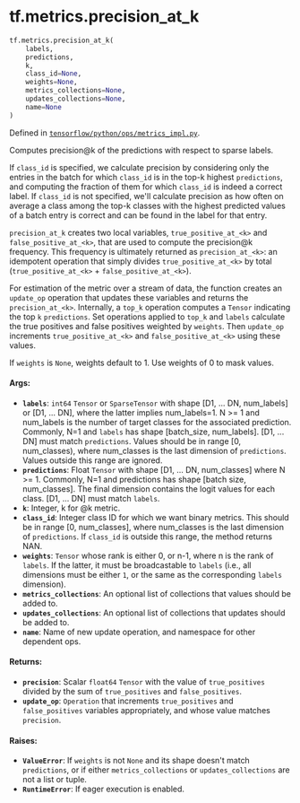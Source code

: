 <div itemscope itemtype="http://developers.google.com/ReferenceObject">
<meta itemprop="name" content="tf.metrics.precision_at_k" />
<meta itemprop="path" content="Stable" />
</div>

# tf.metrics.precision_at_k

``` python
tf.metrics.precision_at_k(
    labels,
    predictions,
    k,
    class_id=None,
    weights=None,
    metrics_collections=None,
    updates_collections=None,
    name=None
)
```



Defined in [`tensorflow/python/ops/metrics_impl.py`](/code/stable/tensorflow/python/ops/metrics_impl.py).

Computes precision@k of the predictions with respect to sparse labels.

If `class_id` is specified, we calculate precision by considering only the
    entries in the batch for which `class_id` is in the top-k highest
    `predictions`, and computing the fraction of them for which `class_id` is
    indeed a correct label.
If `class_id` is not specified, we'll calculate precision as how often on
    average a class among the top-k classes with the highest predicted values
    of a batch entry is correct and can be found in the label for that entry.

`precision_at_k` creates two local variables,
`true_positive_at_<k>` and `false_positive_at_<k>`, that are used to compute
the precision@k frequency. This frequency is ultimately returned as
`precision_at_<k>`: an idempotent operation that simply divides
`true_positive_at_<k>` by total (`true_positive_at_<k>` +
`false_positive_at_<k>`).

For estimation of the metric over a stream of data, the function creates an
`update_op` operation that updates these variables and returns the
`precision_at_<k>`. Internally, a `top_k` operation computes a `Tensor`
indicating the top `k` `predictions`. Set operations applied to `top_k` and
`labels` calculate the true positives and false positives weighted by
`weights`. Then `update_op` increments `true_positive_at_<k>` and
`false_positive_at_<k>` using these values.

If `weights` is `None`, weights default to 1. Use weights of 0 to mask values.

#### Args:

* <b>`labels`</b>: `int64` `Tensor` or `SparseTensor` with shape
    [D1, ... DN, num_labels] or [D1, ... DN], where the latter implies
    num_labels=1. N >= 1 and num_labels is the number of target classes for
    the associated prediction. Commonly, N=1 and `labels` has shape
    [batch_size, num_labels]. [D1, ... DN] must match `predictions`. Values
    should be in range [0, num_classes), where num_classes is the last
    dimension of `predictions`. Values outside this range are ignored.
* <b>`predictions`</b>: Float `Tensor` with shape [D1, ... DN, num_classes] where
    N >= 1. Commonly, N=1 and predictions has shape [batch size, num_classes].
    The final dimension contains the logit values for each class. [D1, ... DN]
    must match `labels`.
* <b>`k`</b>: Integer, k for @k metric.
* <b>`class_id`</b>: Integer class ID for which we want binary metrics. This should be
    in range [0, num_classes], where num_classes is the last dimension of
    `predictions`. If `class_id` is outside this range, the method returns
    NAN.
* <b>`weights`</b>: `Tensor` whose rank is either 0, or n-1, where n is the rank of
    `labels`. If the latter, it must be broadcastable to `labels` (i.e., all
    dimensions must be either `1`, or the same as the corresponding `labels`
    dimension).
* <b>`metrics_collections`</b>: An optional list of collections that values should
    be added to.
* <b>`updates_collections`</b>: An optional list of collections that updates should
    be added to.
* <b>`name`</b>: Name of new update operation, and namespace for other dependent ops.


#### Returns:

* <b>`precision`</b>: Scalar `float64` `Tensor` with the value of `true_positives`
    divided by the sum of `true_positives` and `false_positives`.
* <b>`update_op`</b>: `Operation` that increments `true_positives` and
    `false_positives` variables appropriately, and whose value matches
    `precision`.


#### Raises:

* <b>`ValueError`</b>: If `weights` is not `None` and its shape doesn't match
    `predictions`, or if either `metrics_collections` or `updates_collections`
    are not a list or tuple.
* <b>`RuntimeError`</b>: If eager execution is enabled.